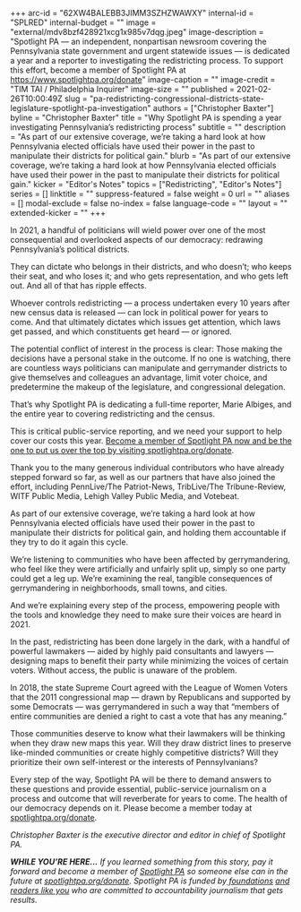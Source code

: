 +++
arc-id = "62XW4BALEBB3JIMM3SZHZWAWXY"
internal-id = "SPLRED"
internal-budget = ""
image = "external/mdv8bzf428921xcg1x985v7dqg.jpeg"
image-description = "Spotlight PA — an independent, nonpartisan newsroom covering the Pennsylvania state government and urgent statewide issues — is dedicated a year and a reporter to investigating the redistricting process. To support this effort, become a member of Spotlight PA at https://www.spotlightpa.org/donate"
image-caption = ""
image-credit = "TIM TAI / Philadelphia Inquirer"
image-size = ""
published = 2021-02-26T10:00:49Z
slug = "pa-redistricting-congressional-districts-state-legislature-spotlight-pa-investigation"
authors = ["Christopher Baxter"]
byline = "Christopher Baxter"
title = "Why Spotlight PA is spending a year investigating Pennsylvania’s redistricting process"
subtitle = ""
description = "As part of our extensive coverage, we’re taking a hard look at how Pennsylvania elected officials have used their power in the past to manipulate their districts for political gain."
blurb = "As part of our extensive coverage, we’re taking a hard look at how Pennsylvania elected officials have used their power in the past to manipulate their districts for political gain."
kicker = "Editor's Notes"
topics = ["Redistricting", "Editor's Notes"]
series = []
linktitle = ""
suppress-featured = false
weight = 0
url = ""
aliases = []
modal-exclude = false
no-index = false
language-code = ""
layout = ""
extended-kicker = ""
+++

In 2021, a handful of politicians will wield power over one of the most consequential and overlooked aspects of our democracy: redrawing Pennsylvania’s political districts.

They can dictate who belongs in their districts, and who doesn’t; who keeps their seat, and who loses it; and who gets representation, and who gets left out. And all of that has ripple effects.

Whoever controls redistricting — a process undertaken every 10 years after new census data is released — can lock in political power for years to come. And that ultimately dictates which issues get attention, which laws get passed, and which constituents get heard — or ignored.

The potential conflict of interest in the process is clear: Those making the decisions have a personal stake in the outcome. If no one is watching, there are countless ways politicians can manipulate and gerrymander districts to give themselves and colleagues an advantage, limit voter choice, and predetermine the makeup of the legislature, and congressional delegation.

That’s why Spotlight PA is dedicating a full-time reporter, Marie Albiges, and the entire year to covering redistricting and the census.

This is critical public-service reporting, and we need your support to help cover our costs this year. <a href="https://checkout.fundjournalism.org/memberform?org_id=spotlightpa&campaign=7015G0000003b1TQAQ" target=_blank>Become a member of Spotlight PA now and be the one to put us over the top by visiting spotlightpa.org/donate</a>.

<script src="https://www.spotlightpa.org/embed.js" async></script><div data-spl-embed-version="1" data-spl-src="https://www.spotlightpa.org/embeds/cta/?eyebrow=BECOME%20A%20MEMBER&body=If%20you%20value%20unique%2C%20in-depth%20and%20hard-hitting%20accountability%20journalism%2C%20become%20a%20member%20of%20Spotlight%20PA%20now.&cta=CLICK%20TO%20CONTRIBUTE"></div>

Thank you to the many generous individual contributors who have already stepped forward so far, as well as our partners that have also joined the effort, including PennLive/The Patriot-News, TribLive/The Tribune-Review, WITF Public Media, Lehigh Valley Public Media, and Votebeat.

As part of our extensive coverage, we’re taking a hard look at how Pennsylvania elected officials have used their power in the past to manipulate their districts for political gain, and holding them accountable if they try to do it again this cycle.

We’re listening to communities who have been affected by gerrymandering, who feel like they were artificially and unfairly split up, simply so one party could get a leg up. We’re examining the real, tangible consequences of gerrymandering in neighborhoods, small towns, and cities.

And we’re explaining every step of the process, empowering people with the tools and knowledge they need to make sure their voices are heard in 2021.

In the past, redistricting has been done largely in the dark, with a handful of powerful lawmakers — aided by highly paid consultants and lawyers — designing maps to benefit their party while minimizing the voices of certain voters. Without access, the public is unaware of the problem.

In 2018, the state Supreme Court agreed with the League of Women Voters that the 2011 congressional map — drawn by Republicans and supported by some Democrats — was gerrymandered in such a way that “members of entire communities are denied a right to cast a vote that has any meaning.”

Those communities deserve to know what their lawmakers will be thinking when they draw new maps this year. Will they draw district lines to preserve like-minded communities or create highly competitive districts? Will they prioritize their own self-interest or the interests of Pennsylvanians?

Every step of the way, Spotlight PA will be there to demand answers to these questions and provide essential, public-service journalism on a process and outcome that will reverberate for years to come. The health of our democracy depends on it. Please become a member today at <a href="http://checkout.fundjournalism.org/memberform?org_id=spotlightpa&campaign=7015G0000003b1TQAQ">spotlightpa.org/donate</a>.

<script src="https://www.spotlightpa.org/embed.js" async></script><div data-spl-embed-version="1" data-spl-src="https://www.spotlightpa.org/embeds/tips/?tip_text=Do%20you%20have%20a%20tip%20or%20idea%20about%20how%20we%20should%20cover%20redistricting%20in%20Pennsylvania%3F%20Send%20it%20to%20us."></div>

<i>Christopher Baxter is the executive director and editor in chief of Spotlight PA.</i>

<i><b>WHILE YOU’RE HERE...</b></i><i> If you learned something from this story, pay it forward and become a member of </i><a href="https://www.spotlightpa.org/"><i>Spotlight PA</i></a><i> so someone else can in the future at </i><a href="http://checkout.fundjournalism.org/memberform?org_id=spotlightpa&campaign=701f4000000TVuIAAW" target=_blank><i>spotlightpa.org/donate</i></a><i>. Spotlight PA is funded by</i><a href="https://www.spotlightpa.org/support"><i> foundations</i></a><i> </i><a href="https://www.spotlightpa.org/support"><i>and readers like you</i></a><i> who are committed to accountability journalism that gets results.</i>
